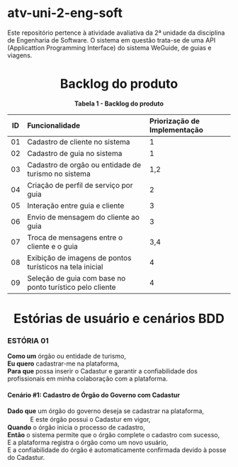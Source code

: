 # atv-uni-2-eng-soft
Este repositório pertence à atividade avaliativa da 2ª unidade da disciplina de Engenharia de Software.
O sistema em questão trata-se de uma API (Applicattion Programming Interface) do sistema WeGuide, de guias e viagens.

<h1 align="center">Backlog do produto</h1>
<div align="center"><strong>Tabela 1 - Backlog do produto</strong>
  
| ID | Funcionalidade | Priorização de Implementação |
|:--:|:---------------|:-----------------------------|
| 01 | Cadastro de cliente no sistema | 1 |
| 02 | Cadastro de guia no sistema | 1 |
| 03 | Cadastro de orgão ou entidade de turismo no sistema | 1,2 |
| 04 | Criação de perfil de serviço por guia | 2 |
| 05 | Interação entre guia e cliente | 3 |
| 06 | Envio de mensagem do cliente ao guia | 3 |
| 07 | Troca de mensagens entre o cliente e o guia | 3,4 |
| 08 | Exibição de imagens de pontos turísticos na tela inicial | 4 |
| 09 | Seleção de guia com base no ponto turístico pelo cliente | 4 |

</div>

<h1 align="center">Estórias de usuário e cenários BDD</h1>

<h3>ESTÓRIA 01</h3>
<strong>Como um</strong> órgão ou entidade de turismo,<br>
<strong>Eu quero</strong> cadastrar-me na plataforma,<br>
<strong>Para que</strong> possa inserir o Cadastur e garantir a confiabilidade dos profissionais em minha colaboração com a plataforma.

<h4>Cenário #1: Cadastro de Órgão do Governo com Cadastur</h4>

<strong>Dado que</strong> um órgão do governo deseja se cadastrar na plataforma,<br>
ㅤㅤ​​ㅤㅤE este órgão possui o Cadastur em vigor,<br>
<strong>Quando</strong> o órgão inicia o processo de cadastro,<br>
<strong>Então</strong> o sistema permite que o órgão complete o cadastro com sucesso,<br>
E a plataforma registra o órgão como um novo usuário,<br>
E a confiabilidade do órgão é automaticamente confirmada devido à posse do Cadastur.

